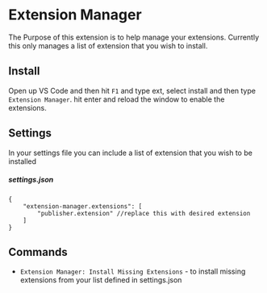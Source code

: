 # Extension Manager
The Purpose of this extension is to help manage your extensions.
Currently this only manages a list of extension that you wish to install.

## Install
Open up VS Code and then hit `F1` and type ext, select install and then type `Extension Manager`.
hit enter and reload the window to enable the extensions.

## Settings
In your settings file you can include a list of extension that you wish to be installed 
##### settings.json
```
{
    "extension-manager.extensions": [
        "publisher.extension" //replace this with desired extension
    ]
}
```

## Commands
* `Extension Manager: Install Missing Extensions` - to install missing extensions from your list defined in settings.json



